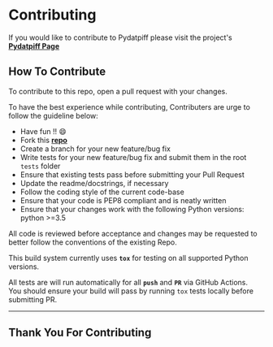 # Contributing

If you would like to contribute to Pydatpiff please visit the project's
[**Pydatpiff Page**][pydatpiff_repo]

## How To Contribute

To contribute to this repo, open a pull request with
your changes. 

To have the best experience while contributing, Contributers are urge to follow the guideline below:

* Have fun !! :smile:
* Fork this [**repo**][pydatpiff_repo]
* Create a branch for your new feature/bug fix
* Write tests for your new feature/bug fix and submit them in the root `tests` folder
* Ensure that existing tests pass before submitting your Pull Request
* Update the readme/docstrings, if necessary
* Follow the coding style of the current code-base
* Ensure that your code is PEP8 compliant and is neatly written
* Ensure that your changes work with the following Python versions: python >=3.5 


  
All code is reviewed before acceptance and changes may be requested to better
follow the conventions of the existing Repo.

This build system currently uses **`tox`** for testing on all supported Python versions.

All tests are will run automatically for all **`push`** and **`PR`** via GitHub Actions.  
You should ensure your build will pass by running `tox` tests locally before submitting PR.

---

## Thank You For Contributing 
[pydatpiff_repo]:https://github.com/cbedroid/pydatpiff
